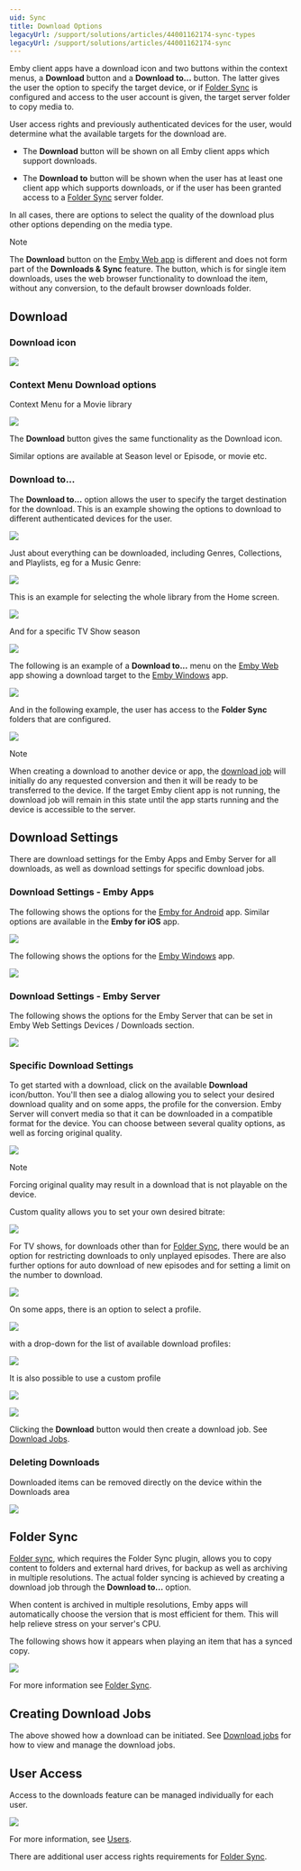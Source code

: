 ```yaml
---
uid: Sync
title: Download Options
legacyUrl: /support/solutions/articles/44001162174-sync-types
legacyUrl: /support/solutions/articles/44001162174-sync
---
```


Emby client apps have a download icon and two buttons within the context menus, a **Download** button and a **Download to...** button. The latter gives the user the option to specify the target device, or if [Folder Sync](Folder-Sync.md) is configured and access to the user account is given, the target server folder to copy media to.

User access rights and previously authenticated devices for the user, would determine what the available targets for the download are. 

* The **Download** button will be shown on all Emby client apps which support downloads. 

* The **Download to** button will be shown when the user has at least one client app which supports downloads, or if the user has been granted access to a [Folder Sync](Folder-Sync.md) server folder. 

In all cases, there are options to select the quality of the download plus other options depending on the media type. 

> [!NOTE]
> The **Download** button on the [Emby Web app](Web-Client.md) is different and does not form part of the **Downloads & Sync** feature. The button, which is for single item downloads, uses the web browser functionality to download the item, without any conversion, to the default browser downloads folder. 



## Download

### Download icon

![](images/apps/downloads1.png)

### Context Menu Download options

Context Menu for a Movie library

![](images/apps/downloads2.png)

The **Download** button gives the same functionality as the Download icon.

Similar options are available at Season level or Episode, or movie etc.

### Download to...

The **Download to...** option allows the user to specify the target destination for the download. This is an example showing the options to download to different authenticated devices for the user.

![](images/apps/downloadto4.png)

Just about everything can be downloaded, including Genres, Collections, and Playlists, eg for a Music Genre:

![](images/apps/downloadto5.png)

This is an example for selecting the whole library from the Home screen.

![](images/apps/downloadto1.png)

And for a specific TV Show season

![](images/apps/downloadto2.png)

The following is an example of a **Download to...** menu on the [Emby Web](Web-Client.md) app showing a download target to the [Emby Windows](Emby-Theater-for-Windows.md) app.

![](images/apps/downloadto6.png)

And in the following example, the user has access to the **Folder Sync** folders that are configured.

![](images/apps/downloadto3.png)

> [!NOTE]
> When creating a download to another device or app, the [download job](Sync-Jobs.md) will initially do any requested conversion and then it will be ready to be transferred to the device. If the target Emby client app is not running, the download job will remain in this state until the app starts running and the device is accessible to the server.

## Download Settings

There are download settings for the Emby Apps and Emby Server for all downloads, as well as download settings for specific download jobs.

### Download Settings - Emby Apps

The following shows the options for the [Emby for Android](Android-Mobile.md) app. Similar options are available in the **Emby for iOS** app.

![](images/apps/downloads10.png)

The following shows the options for the [Emby Windows](Emby-Theater-for-Windows.md) app.

![](images/apps/downloads13.png)

### Download Settings - Emby Server

The following shows the options for the Emby Server that can be set in Emby Web Settings Devices / Downloads section.

![](images/server/downloads_server1.png)


### Specific Download Settings

To get started with a download, click on the available **Download** icon/button. You'll then see a dialog allowing you to select your desired download quality and on some apps, the profile for the conversion. Emby Server will convert media so that it can be downloaded in a compatible format for the device. You can choose between several quality options, as well as forcing original quality.

![](images/apps/downloads3.png)

> [!NOTE]
> Forcing original quality may result in a download that is not playable on the device.

Custom quality allows you to set your own desired bitrate:

![](images/apps/downloads4.png)

For TV shows, for downloads other than for [Folder Sync](Folder-Sync.md), there would be an option for restricting downloads to only unplayed episodes. There are also further options for auto download of new episodes and for setting a limit on the number to download.

![](images/apps/downloads5.png)

On some apps, there is an option to select a profile. 

![](images/apps/downloads6.png)

with a drop-down for the list of available download profiles:

![](images/apps/downloads7.png)

It is also possible to use a custom profile

![](images/apps/downloads8.png)

![](images/apps/downloads9.png)

Clicking the **Download** button would then create a download job. See [Download Jobs](Sync-Jobs.md).

### Deleting Downloads

Downloaded items can be removed directly on the device within the Downloads area 

![](images/apps/downloads11.png)

## Folder Sync

[Folder sync](Folder-Sync.md), which requires the Folder Sync plugin, allows you to copy content to folders and external hard drives, for backup as well as archiving in multiple resolutions. The actual folder syncing is achieved by creating a download job through the **Download to...** option.

When content is archived in multiple resolutions, Emby apps will automatically choose the version that is most efficient for them. This will help relieve stress on your server's CPU.

The following shows how it appears when playing an item that has a synced copy. 

![](images/apps/downloads12.png)

For more information see [Folder Sync](Folder-Sync.md).

## Creating Download Jobs

The above showed how a download can be initiated. See [Download jobs](Sync-Jobs.md) for how to view and manage the download jobs.

## User Access

Access to the downloads feature can be managed individually for each user. 

![](images/server/users35.png)

For more information, see [Users](Users.md).

There are additional user access rights requirements for [Folder Sync](Folder-Sync.md).
